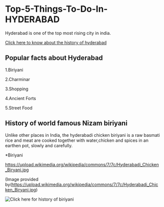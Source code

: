 # Top-5-Things-To-Do-In-HYDERABAD

Hyderabad is one of the top most rising city in india.

[Click here to know about the history of hyderabad](https://en.wikipedia.org/wiki/History_of_Hyderabad)

## Popular facts about Hyderabad

1.Biriyani

2.Charminar

3.Shopping

4.Ancient Forts

5.Street Food

## History of world famous Nizam biriyani

Unlike other places in India, the hyderabadi chicken biriyani is a raw basmati rice and meat are cooked together with water,chicken and spices in an earthen pot, slowly and carefully.

*Biriyani

https://upload.wikimedia.org/wikipedia/commons/7/7c/Hyderabadi_Chicken_Biryani.jpg

(Image provided by(https://upload.wikimedia.org/wikipedia/commons/7/7c/Hyderabadi_Chicken_Biryani.jpg)

![Click here for history of biriyani](https://en.wikipedia.org/wiki/Hyderabadi_biryani)

